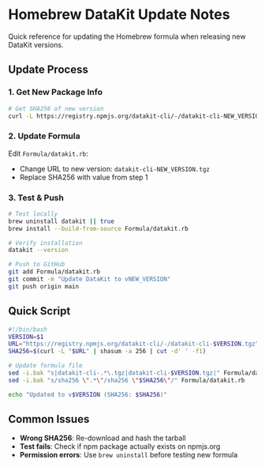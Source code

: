 # Homebrew DataKit Update Notes

Quick reference for updating the Homebrew formula when releasing new DataKit versions.

## Update Process

### 1. Get New Package Info
```bash
# Get SHA256 of new version
curl -L https://registry.npmjs.org/datakit-cli/-/datakit-cli-NEW_VERSION.tgz | shasum -a 256
```

### 2. Update Formula
Edit `Formula/datakit.rb`:
- Change URL to new version: `datakit-cli-NEW_VERSION.tgz`
- Replace SHA256 with value from step 1

### 3. Test & Push
```bash
# Test locally
brew uninstall datakit || true
brew install --build-from-source Formula/datakit.rb

# Verify installation
datakit --version

# Push to GitHub
git add Formula/datakit.rb
git commit -m "Update DataKit to vNEW_VERSION"
git push origin main
```

## Quick Script
```bash
#!/bin/bash
VERSION=$1
URL="https://registry.npmjs.org/datakit-cli/-/datakit-cli-$VERSION.tgz"
SHA256=$(curl -L "$URL" | shasum -a 256 | cut -d' ' -f1)

# Update formula file
sed -i.bak "s|datakit-cli-.*\.tgz|datakit-cli-$VERSION.tgz|" Formula/datakit.rb
sed -i.bak "s/sha256 \".*\"/sha256 \"$SHA256\"/" Formula/datakit.rb

echo "Updated to v$VERSION (SHA256: $SHA256)"
```

## Common Issues
- **Wrong SHA256**: Re-download and hash the tarball
- **Test fails**: Check if npm package actually exists on npmjs.org
- **Permission errors**: Use `brew uninstall` before testing new formula